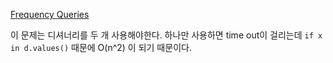 [Frequency Queries](https://www.hackerrank.com/challenges/frequency-queries/problem?h_l=interview&playlist_slugs%5B%5D=interview-preparation-kit&playlist_slugs%5B%5D=dictionaries-hashmaps)

이 문제는 디셔너리를 두 개 사용해야한다. 하나만 사용하면 time out이 걸리는데 `if x in d.values()` 때문에 O(n^2) 이 되기 때문이다.

